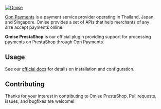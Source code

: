 <!--- KEEP START --->
[![Omise](https://cdn.omise.co/assets/omise.png)](https://www.omise.co/developers)

[Opn Payments](https://www.opn.ooo/) is a payment service provider operating in Thailand, Japan, and Singapore. 
Omise provides a set of APIs that help merchants of any size accept payments online.  
<!--- KEEP END --->

**Omise PrestaShop** is our official plugin providing support for processing payments on PrestaShop through Opn Payments.

## Usage

See our [official docs](https://www.omise.co/prestashop-plugin) for details on installation and configuration.

## Contributing

Thanks for your interest in contributing to Omise PrestaShop. 
Pull requests, issues, and bugfixes are welcome!
